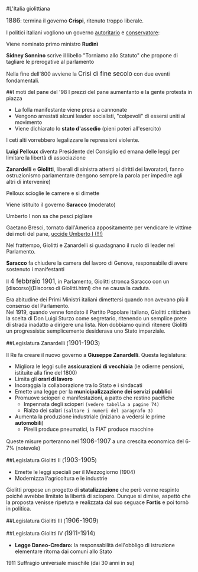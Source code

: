<head>
	<link rel="stylesheet" href="../Default.css">
	<style>
		body {
		--main-color: mediumorchid;
		}
	</style>
	<title>
		L'Italia giolittiana
	</title>
</head> 

#L'Italia giolittiana

<big>1886</big>: termina il governo **Crispi**, ritenuto troppo liberale.

I politici italiani vogliono un governo <u>autoritario</u> e <u>conservatore</u>:

Viene nominato primo ministro **Rudinì**

**Sidney Sonnino** scrive il libello "Torniamo allo Statuto" che propone di tagliare le prerogative al parlamento

Nella fine dell'800 avviene la <big>Crisi di fine secolo</big> con due eventi fondamentali.

##I moti del pane del '98
I prezzi del pane aumentanto e la gente protesta in piazza

* La folla manifestante viene presa a cannonate
* Vengono arrestati alcuni leader socialisti, "colpevoli" di essersi uniti al movimento
* Viene dichiarato lo **stato d'assedio** (pieni poteri all'esercito)

I ceti alti vorrebbero legalizzare le repressioni violente.  

**Luigi Pelloux** diventa Presidente del Consiglio ed emana delle leggi per limitare la libertà di associazione

**Zanardelli** e **Giolitti**, liberali di sinistra attenti ai diritti dei lavoratori, fanno ostruzionismo parlamentare (tengono sempre la parola per impedire agli altri di intervenire)

Pelloux scioglie le camere e si dimette

Viene istituito il governo **Saracco** (moderato)

Umberto I non sa che pesci pigliare

Gaetano Bresci, tornato dall'America appositamente per vendicare le vittime dei moti del pane, <u>uccide Umberto I (!!!)</u>

Nel frattempo, Giolitti e Zanardelli si guadagnano il ruolo di leader nel Parlamento.

**Saracco** fa chiudere la camera del lavoro di Genova, responsabile di avere sostenuto i manifestanti

Il <big>4 febbraio 1901</big>, in Parlamento, Giolitti stronca Saracco con un [discorso](Discorso di Giolitti.html) che ne causa la caduta.

<div class=box>Era abitudine dei Primi Ministri italiani dimettersi quando non avevano più il consenso del Parlamento.</div>

<div class=box>Nel 1919, quando venne fondato il Partito Popolare Italiano, Giolitti criticherà la scelta di Don Luigi Sturzo come segretario, ritenendo un semplice prete di strada inadatto a dirigere una lista. Non dobbiamo quindi ritenere Giolitti un progressista: semplicemente desiderava uno Stato imparziale.</div>

##Legislatura Zanardelli (<big>1901-1903</big>)

Il Re fa creare il nuovo governo a **Giuseppe Zanardelli**. Questa legislatura:

* Migliora le leggi sulle **assicurazioni di vecchiaia** (le odierne pensioni, istituite alla fine del 1800)
* Limita gli **orari di lavoro**
* Incoraggia la collaborazione tra lo Stato e i sindacati
* Emette una legge per la **municipalizzazione dei servizi pubblici**
* Promuove scioperi e manifestazioni, a patto che restino pacifiche
	* Impennata degli scioperi ``(vedere tabella a pagine 74)``
	* Rialzo dei salari ``(saltare i numeri del paragrafo 3)``
* Aumenta la produzione industriale (iniziano a vedersi le prime **automobili**)
	* Pirelli produce pneumatici, la FIAT produce macchine

Queste misure porteranno nel <big>1906-1907</big> a una crescita economica del 6-7% (notevole)

##Legislatura Giolitti II (<big>1903-1905</big>)
* Emette le leggi speciali per il Mezzogiorno (1904)
* Modernizza l'agricoltura e le industrie

Giolitti propose un progetto di **statalizzazione** che però venne respinto poiché avrebbe limitato la libertà di sciopero. Dunque si dimise, aspettò che la proposta venisse ripetuta e realizzata dal suo seguace **Fortis** e poi tornò in politica.

##Legislatura Giolitti III (<big>1906-1909</big>)

##Legislatura Giolitti IV (<big>1911-1914</big>)
* **Legge Daneo-Credaro:** la responsabilità dell'obbligo di istruzione elementare ritorna dai comuni allo Stato

<span class=data>1911</span> Suffragio universale maschile</b> (dai 30 anni in su)